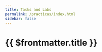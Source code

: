 ```yaml
---
title: Tasks and Labs
permalink: /practicas/index.html
sidebar: false
---
```


# {{ $frontmatter.title }}

